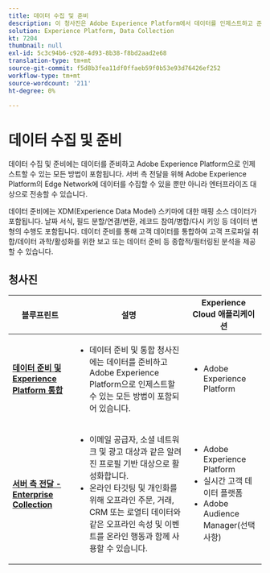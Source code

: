 ```yaml
---
title: 데이터 수집 및 준비
description: 이 청사진은 Adobe Experience Platform에서 데이터를 인제스트하고 준비할 수 있는 모든 방법을 보여줍니다.
solution: Experience Platform, Data Collection
kt: 7204
thumbnail: null
exl-id: 5c3c94b6-c928-4d93-8b38-f8bd2aad2e68
translation-type: tm+mt
source-git-commit: f5d8b3fea11df0ffaeb59f0b53e93d76426ef252
workflow-type: tm+mt
source-wordcount: '211'
ht-degree: 0%

---
```


# 데이터 수집 및 준비

데이터 수집 및 준비에는 데이터를 준비하고 Adobe Experience Platform으로 인제스트할 수 있는 모든 방법이 포함됩니다. 서버 측 전달을 위해 Adobe Experience Platform의 Edge Network에 데이터를 수집할 수 있을 뿐만 아니라 엔터프라이즈 대상으로 전송할 수 있습니다.

데이터 준비에는 XDM(Experience Data Model) 스키마에 대한 매핑 소스 데이터가 포함됩니다. 날짜 서식, 필드 분할/연결/변환, 레코드 참여/병합/다시 키잉 등 데이터 변형의 수행도 포함됩니다. 데이터 준비를 통해 고객 데이터를 통합하여 고객 프로파일 취합/데이터 과학/활성화를 위한 보고 또는 데이터 준비 등 종합적/필터링된 분석을 제공할 수 있습니다.

## 청사진

| 블루프린트 | 설명 | Experience Cloud 애플리케이션 |
|---|---|---|
| **[데이터 준비 및 Experience Platform 통합](ingestion.md)** | <ul><li>데이터 준비 및 통합 청사진에는 데이터를 준비하고 Adobe Experience Platform으로 인제스트할 수 있는 모든 방법이 포함되어 있습니다.</ul></li> | <ul><li> Adobe Experience Platform </ul></li> |
| **[서버 측 전달 - Enterprise Collection](server-side-collection.md)** | <ul><li>이메일 공급자, 소셜 네트워크 및 광고 대상과 같은 알려진 프로필 기반 대상으로 활성화합니다. </li><li>온라인 타깃팅 및 개인화를 위해 오프라인 주문, 거래, CRM 또는 로열티 데이터와 같은 오프라인 속성 및 이벤트를 온라인 행동과 함께 사용할 수 있습니다.</li></ul> | <ul><li>Adobe Experience Platform</li><li> 실시간 고객 데이터 플랫폼</li><li>Adobe Audience Manager(선택 사항)</li></ul> |
